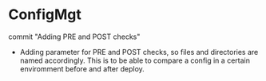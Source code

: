 # ConfigMgt

commit "Adding PRE and POST checks"

* Adding parameter for PRE and POST checks, so files and directories are named accordingly. This is to be able to compare a config in a certain enviromment before and after deploy.
